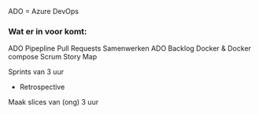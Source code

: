 ADO = Azure DevOps

### Wat er in voor komt:
ADO Pipepline
Pull Requests
Samenwerken
ADO Backlog
Docker & Docker compose
Scrum
Story Map

Sprints van 3 uur
- Retrospective

Maak slices van (ong) 3 uur
